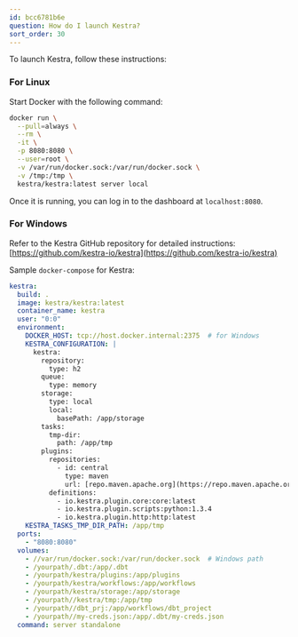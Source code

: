 ```yaml
---
id: bcc6781b6e
question: How do I launch Kestra?
sort_order: 30
---
```


To launch Kestra, follow these instructions:

### For Linux

Start Docker with the following command:

```bash
docker run \
  --pull=always \
  --rm \
  -it \
  -p 8080:8080 \
  --user=root \
  -v /var/run/docker.sock:/var/run/docker.sock \
  -v /tmp:/tmp \
  kestra/kestra:latest server local
```

Once it is running, you can log in to the dashboard at `localhost:8080`.

### For Windows

Refer to the Kestra GitHub repository for detailed instructions: [https://github.com/kestra-io/kestra](https://github.com/kestra-io/kestra)


Sample `docker-compose` for Kestra:

```yaml
kestra:
  build: .
  image: kestra/kestra:latest
  container_name: kestra
  user: "0:0"
  environment:
    DOCKER_HOST: tcp://host.docker.internal:2375  # for Windows
    KESTRA_CONFIGURATION: |
      kestra:
        repository:
          type: h2
        queue:
          type: memory
        storage:
          type: local
          local:
            basePath: /app/storage
        tasks:
          tmp-dir:
            path: /app/tmp
        plugins:
          repositories:
            - id: central
              type: maven
              url: [repo.maven.apache.org](https://repo.maven.apache.org/maven2)
          definitions:
            - io.kestra.plugin.core:core:latest
            - io.kestra.plugin.scripts:python:1.3.4
            - io.kestra.plugin.http:http:latest
    KESTRA_TASKS_TMP_DIR_PATH: /app/tmp
  ports:
    - "8080:8080"
  volumes:
    - //var/run/docker.sock:/var/run/docker.sock  # Windows path
    - /yourpath/.dbt:/app/.dbt
    - /yourpath/kestra/plugins:/app/plugins
    - /yourpath/kestra/workflows:/app/workflows
    - /yourpath/kestra/storage:/app/storage
    - /yourpath//kestra/tmp:/app/tmp
    - /yourpath//dbt_prj:/app/workflows/dbt_project
    - /yourpath//my-creds.json:/app/.dbt/my-creds.json
  command: server standalone
```